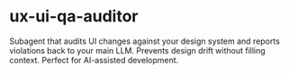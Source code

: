 # ux-ui-qa-auditor
Subagent that audits UI changes against your design system and reports violations back to your main LLM. Prevents design drift without filling context. Perfect for AI-assisted development.
